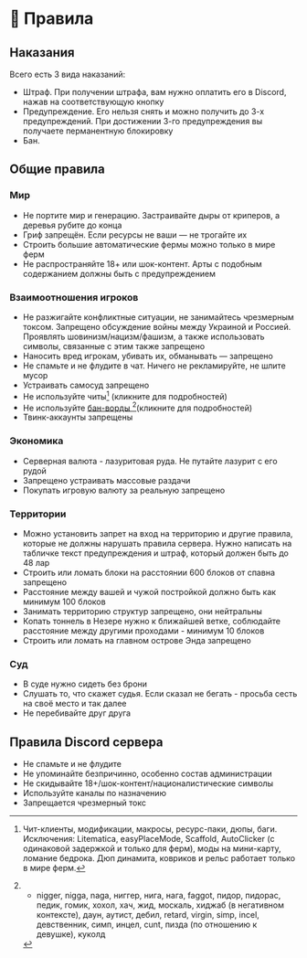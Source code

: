 # 📔 Правила

## Наказания

Всего есть 3 вида наказаний:

* Штраф. При получении штрафа, вам нужно оплатить его в Discord, нажав на соответствующую кнопку
* Предупреждение. Его нельзя снять и можно получить до 3-х предупреждений. При достижении 3-го предупреждения вы получаете перманентную блокировку
* Бан.

## Общие правила

### Мир

* Не портите мир и генерацию. Застраивайте дыры от криперов, а деревья рубите до конца
* Гриф запрещён. Если ресурсы не ваши — не трогайте их
* Строить большие автоматические фермы можно только в мире ферм
* Не распространяйте 18+ или шок-контент. Арты с подобным содержанием должны быть с предупреждением

### Взаимоотношения игроков

* Не разжигайте конфликтные ситуации, не занимайтесь чрезмерным токсом. Запрещено обсуждение войны между Украиной и Россией. Проявлять шовинизм/нацизм/фашизм, а также использовать символы, связанные с этим также запрещено
* Наносить вред игрокам, убивать их, обманывать — запрещено
* Не спамьте и не флудите в чат. Ничего не рекламируйте, не шлите мусор
* Устраивать самосуд запрещено
* Не используйте читы[^1] (кликните для подробностей)
* Не используйте [бан-ворды ](#user-content-fn-2)[^2]\(кликните для подробностей)
* Твинк-аккаунты запрещены

### Экономика

* Серверная валюта - лазуритовая руда. Не путайте лазурит с его рудой
* Запрещено устраивать массовые раздачи
* Покупать игровую валюту за реальную запрещено

### Территории

* Можно установить запрет на вход на территорию и другие правила, которые не должны нарушать правила сервера. Нужно написать на табличке текст предупреждения и штраф, который должен быть до 48 лар
* Строить или ломать блоки на расстоянии 600 блоков от спавна запрещено
* Расстояние между вашей и чужой постройкой должно быть как минимум 100 блоков
* Занимать территорию структур запрещено, они нейтральны
* Копать тоннель в Незере нужно к ближайшей ветке, соблюдайте расстояние между другими проходами - минимум 10 блоков
* Строить или ломать на главном острове Энда запрещено

### Суд

* В суде нужно сидеть без брони
* Слушать то, что скажет судья. Если сказал не бегать - просьба сесть на своё место и так далее
* Не перебивайте друг друга

## Правила Discord сервера

* Не спамьте и не флудите
* Не упоминайте безпричинно, особенно состав администрации
* Не скидывайте 18+/шок-контент/националистические символы
* Используйте каналы по назначению
* Запрещается чрезмерный токс



[^1]: Чит-клиенты, модификации, макросы, ресурс-паки, дюпы, баги. Исключения: Litematica, easyPlaceMode, Scaffold, AutoClicker (с одинаковой задержкой и только для ферм), моды на мини-карту, ломание бедрока. Дюп динамита, ковриков и рельс работает только в мире ферм.

[^2]: * nigger, nigga, naga, ниггер, нига, нага, faggot, пидор, пидорас, педик, гомик, хохол, хач, жид, москаль, хиджаб (в негативном контексте), даун, аутист, дебил, retard, virgin, simp, incel, девственник, cимп, инцел, cunt, пизда (по отношению к девушке), куколд
